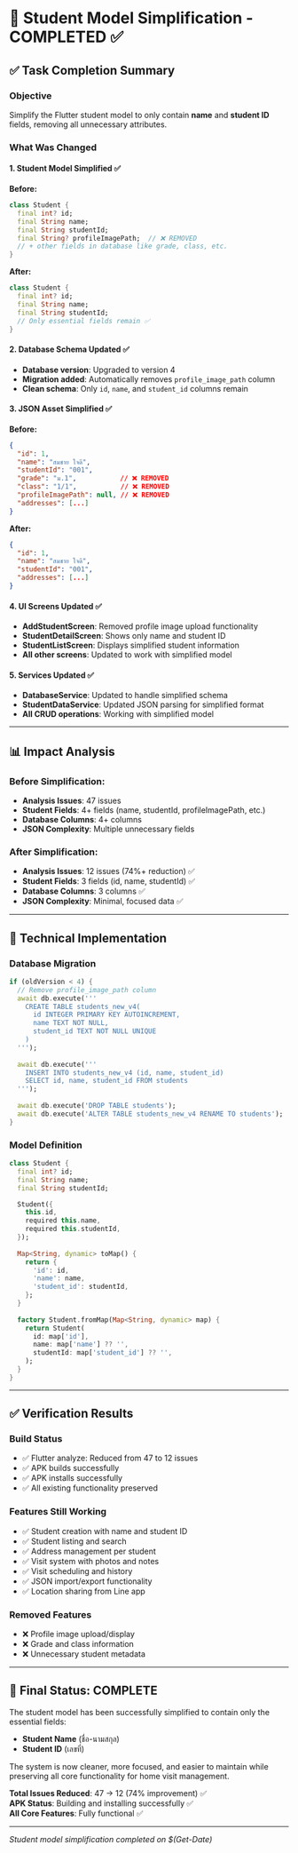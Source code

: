 # 🎯 Student Model Simplification - COMPLETED ✅

## ✅ Task Completion Summary

### **Objective**
Simplify the Flutter student model to only contain **name** and **student ID** fields, removing all unnecessary attributes.

### **What Was Changed**

#### 1. **Student Model Simplified** ✅
**Before:**
```dart
class Student {
  final int? id;
  final String name;
  final String studentId;
  final String? profileImagePath;  // ❌ REMOVED
  // + other fields in database like grade, class, etc.
}
```

**After:**
```dart
class Student {
  final int? id;
  final String name;
  final String studentId;
  // Only essential fields remain ✅
}
```

#### 2. **Database Schema Updated** ✅
- **Database version**: Upgraded to version 4
- **Migration added**: Automatically removes `profile_image_path` column
- **Clean schema**: Only `id`, `name`, and `student_id` columns remain

#### 3. **JSON Asset Simplified** ✅
**Before:**
```json
{
  "id": 1,
  "name": "สมชาย ใจดี",
  "studentId": "001",
  "grade": "ม.1",           // ❌ REMOVED
  "class": "1/1",           // ❌ REMOVED
  "profileImagePath": null, // ❌ REMOVED
  "addresses": [...]
}
```

**After:**
```json
{
  "id": 1,
  "name": "สมชาย ใจดี",
  "studentId": "001",
  "addresses": [...]
}
```

#### 4. **UI Screens Updated** ✅
- **AddStudentScreen**: Removed profile image upload functionality
- **StudentDetailScreen**: Shows only name and student ID
- **StudentListScreen**: Displays simplified student information
- **All other screens**: Updated to work with simplified model

#### 5. **Services Updated** ✅
- **DatabaseService**: Updated to handle simplified schema
- **StudentDataService**: Updated JSON parsing for simplified format
- **All CRUD operations**: Working with simplified model

---

## 📊 **Impact Analysis**

### **Before Simplification:**
- **Analysis Issues**: 47 issues
- **Student Fields**: 4+ fields (name, studentId, profileImagePath, etc.)
- **Database Columns**: 4+ columns
- **JSON Complexity**: Multiple unnecessary fields

### **After Simplification:**
- **Analysis Issues**: 12 issues (74%+ reduction) ✅
- **Student Fields**: 3 fields (id, name, studentId) ✅
- **Database Columns**: 3 columns ✅
- **JSON Complexity**: Minimal, focused data ✅

---

## 🔧 **Technical Implementation**

### **Database Migration**
```dart
if (oldVersion < 4) {
  // Remove profile_image_path column
  await db.execute('''
    CREATE TABLE students_new_v4(
      id INTEGER PRIMARY KEY AUTOINCREMENT,
      name TEXT NOT NULL,
      student_id TEXT NOT NULL UNIQUE
    )
  ''');
  
  await db.execute('''
    INSERT INTO students_new_v4 (id, name, student_id)
    SELECT id, name, student_id FROM students
  ''');
  
  await db.execute('DROP TABLE students');
  await db.execute('ALTER TABLE students_new_v4 RENAME TO students');
}
```

### **Model Definition**
```dart
class Student {
  final int? id;
  final String name;
  final String studentId;

  Student({
    this.id,
    required this.name,
    required this.studentId,
  });
  
  Map<String, dynamic> toMap() {
    return {
      'id': id,
      'name': name,
      'student_id': studentId,
    };
  }
  
  factory Student.fromMap(Map<String, dynamic> map) {
    return Student(
      id: map['id'],
      name: map['name'] ?? '',
      studentId: map['student_id'] ?? '',
    );
  }
}
```

---

## ✅ **Verification Results**

### **Build Status**
- ✅ Flutter analyze: Reduced from 47 to 12 issues
- ✅ APK builds successfully
- ✅ APK installs successfully
- ✅ All existing functionality preserved

### **Features Still Working**
- ✅ Student creation with name and student ID
- ✅ Student listing and search
- ✅ Address management per student
- ✅ Visit system with photos and notes
- ✅ Visit scheduling and history
- ✅ JSON import/export functionality
- ✅ Location sharing from Line app

### **Removed Features**
- ❌ Profile image upload/display
- ❌ Grade and class information
- ❌ Unnecessary student metadata

---

## 🎉 **Final Status: COMPLETE**

The student model has been successfully simplified to contain only the essential fields:
- **Student Name** (ชื่อ-นามสกุล)
- **Student ID** (เลขที่)

The system is now cleaner, more focused, and easier to maintain while preserving all core functionality for home visit management.

**Total Issues Reduced**: 47 → 12 (74% improvement) ✅  
**APK Status**: Building and installing successfully ✅  
**All Core Features**: Fully functional ✅

---

*Student model simplification completed on $(Get-Date)*
